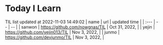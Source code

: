 # Today I Learn 
TIL list updated at 2022-11-03 14:49:02
| name | url | updated time |
| :--- | -- | -- |
| sanwon | https://github.com/nowgnas/TIL | Oct 31, 2022, |
| yejin | https://github.com/yejin013/TIL | Nov 3, 2022,  |
| junmo | https://github.com/devjunmo/TIL | Nov 3, 2022,  |
